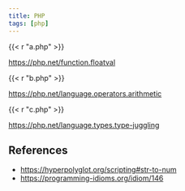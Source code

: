 ```yaml
---
title: PHP
tags: [php]
---
```


{{< r "a.php" >}}

<https://php.net/function.floatval>

{{< r "b.php" >}}

<https://php.net/language.operators.arithmetic>

{{< r "c.php" >}}

<https://php.net/language.types.type-juggling>

## References

- <https://hyperpolyglot.org/scripting#str-to-num>
- <https://programming-idioms.org/idiom/146>
